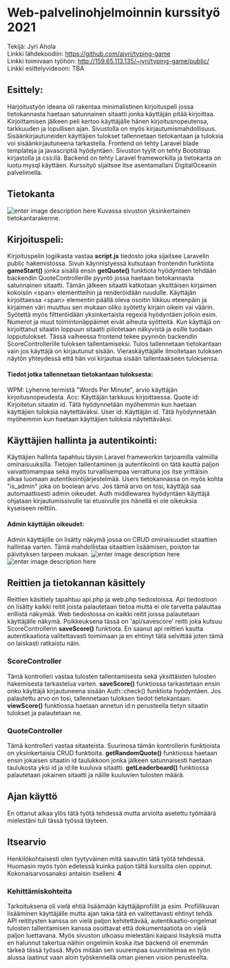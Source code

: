 # Web-palvelinohjelmoinnin kurssityö 2021
Tekijä: Jyri Ahola  
Linkki lähdekoodiin: https://github.com/ajyri/typing-game  
Linkki toimivaan työhön: http://159.65.113.135/~jyri/typing-game/public/  
Linkki esittelyvideoon: TBA  
## Esittely:
Harjoitustyön ideana oli rakentaa minimalistinen kirjoituspeli jossa tietokannasta haetaan satunnainen sitaatti jonka käyttäjän pitää kirjoittaa. Kirjoittamisen jälkeen peli kertoo käyttäjälle hänen kirjoitusnopeutensa, tarkkuuden ja lopullisen ajan. Sivustolla on myös kirjautumismahdollisuus. Sisäänkirjautuneiden käyttäjien tulokset tallennetaan tietokantaan ja tuloksia voi sisäänkirjautuneena tarkastella. 
Frontend on tehty Laravel blade templateja ja javascriptiä hyödyntäen. Sivuston tyylit on tehty Bootstrap kirjastolla ja css:llä. 
Backend on tehty Laravel frameworkilla ja tietokanta on luotu mysql käyttäen.
Kurssityö sijaitsee itse asentamallani DigitalOceanin palvelimella.
## Tietokanta
![enter image description here](https://i.imgur.com/UcsCvBa.png)
Kuvassa sivuston yksinkertainen tietokantarakenne.
 ## Kirjoituspeli:
 Kirjoituspelin logiikasta vastaa **script.js** tiedosto joka sijaitsee Laravelin public hakemistossa.
Sivun käynnistyessä kutsutaan frontendin funktiota **gameStart()** jonka sisällä ensin **getQuote()** funktiota hyödyntäen tehdään backendin QuoteControllerille pyyntö jossa haetaan tietokannasta satunnainen sitaatti. Tämän jälkeen sitaatti katkotaan yksittäisen kirjaimen kokoisiin \<span> elementteihin ja renderöidään ruudulle. Käyttäjän kirjoittaessa \<span> elementin päällä oleva osoitin liikkuu eteenpäin ja kirjaimen väri muuttuu sen mukaan oliko syötetty kirjain oikein vai väärin. Syötettä myös filtteröidään yksinkertaista regexiä hyödyntäen jolloin esim. Numerot ja muut toimintonäppäimet eivät aiheuta syötteitä. 
Kun käyttäjä on kirjoittanut sitaatin loppuun sitaatti piilotetaan näkyvistä ja esille tuodaan lopputulokset. Tässä vaiheessa frontend tekee pyynnön backendin ScoreControllerille tuloksen tallentamiseksi. Tulos tallennetaan tietokantaan vain jos käyttäjä on kirjautunut sisään. Vieraskäyttäjälle ilmoitetaan tuloksen näytön yhteydessä että hän voi kirjautua sisään tallentaakseen tuloksensa.
#### Tiedot jotka tallennetaan tietokantaan tuloksesta:
WPM: Lyhenne termistä "Words Per Minute",  arvio käyttäjän kirjoitusnopeudesta.
Acc: Käyttäjän tarkkuus kirjoittaessa.
Quote id: Kirjoitetun sitaatin id. Tätä hyödynnetään myöhemmin kun haetaan käyttäjien tuloksia näytettäväksi.
User id: Käyttäjän id. Tätä hyödynnetään myöhemmin kun haetaan käyttäjien tuloksia näytettäväksi.

## Käyttäjien hallinta ja autentikointi:
Käyttäjien hallinta tapahtuu täysin Laravel frameworkin tarjoamilla valmiilla ominaisuuksilla. Tietojen tallentaminen ja autentikointi on tätä kautta paljon vaivattomampaa sekä myös turvallisempaa verrattuna jos itse yrittäisin alkaa luomaan autentikointijärjestelmää. Users tietokannassa on myös kohta "is_admin" joka on boolean arvo. Jos tämä arvo on tosi, käyttäjä saa automaattisesti admin oikeudet. Auth middlewarea hyödyntäen käyttäjä ohjataan kirjautumissivulle tai etusivulle jos hänellä ei ole oikeuksia kyseiseen reittiin.

#### Admin käyttäjän oikeudet:
Admin käyttäjille on lisätty näkymä jossa on CRUD ominaisuudet sitaattien hallintaa varten. Tämä mahdollistaa sitaattien lisäämisen, poiston tai päivityksen tarpeen mukaan.
![enter image description here](https://i.imgur.com/RKHxcdT.png)
![enter image description here](https://i.imgur.com/4wWszLY.png)
## Reittien ja tietokannan käsittely
Reittien käsittely tapahtuu api.php ja web.php tiedostoissa. Api tiedostoon on lisätty kaikki reitit joista palautetaan tietoa mutta ei ole tarvetta palauttaa erillistä näkymää. Web tiedostossa on kaikki reitit joissa palautetaan käyttäjälle näkymä. Poikkeuksena tässä on 'api/savescore' reitti joka kutsuu ScoreControllerin **saveScore()** funktiota. En saanut api reittien kautta autentikaatiota valitettavasti toimimaan ja en ehtinyt tätä selvittää joten tämä on laiskasti ratkaistu näin.

### ScoreController
Tämä kontrolleri vastaa tulosten tallentamisesta sekä yksittäisten tulosten hakemisesta tarkastelua varten.
**saveScore()** funktiossa tarkastetaan ensin onko käyttäjä kirjautuneena sisään Auth::check() funktiota hyödyntäen. Jos palautettu arvo on tosi, tallennetaan tuloksen tiedot tietokantaan.
**viewScore()** funktiossa haetaan annetun id:n perusteella tietyn sitaatin tulokset ja palautetaan ne.


### QuoteController
Tämä kontrolleri vastaa sitaateista. Suurinosa tämän kontrollerin funktioista on yksinkertaisia CRUD funktioita.
**getRandomQuote()** funktiossa haetaan ensin jokaisen sitaatin id taulukkoon jonka jälkeen satunnaisesti haetaan taulukosta yksi id ja id:lle kuuluva sitaatti.
**getLeaderboard()** funktiossa palautetaan jokainen sitaatti ja näille kuuluvien tulosten määrä.

## Ajan käyttö
En ottanut aikaa ylös tätä työtä tehdessä mutta arviolta asetettu työmäärä mielestäni tuli tässä työssä täyteen.

## Itsearvio
Henkilökohtaisesti olen tyytyväinen mitä saavutin tätä työtä tehdessä. Huomasin myös työn edetessä kuinka paljon tältä kurssilta olen oppinut. Kokonaisarvosanaksi antaisin itselleni: **4**
### Kehittämiskohteita
Tarkoituksena oli vielä ehtiä lisäämään käyttäjäprofiilit ja esim. Profiilikuvan lisääminen käyttäjälle mutta ajan takia tätä en valitettavasti ehtinyt tehdä. API reititysten kanssa on vielä paljon kehitettävää, autentikaatio-ongelmat tulosten tallentamisen kanssa osoittavat että dokumentaatiota on vielä paljon luettavana. Myös sivuston ulkoasu mielestäni kaipaisi lisäyksiä mutta en halunnut takertua näihin ongelmiin koska itse backend oli enemmän tärkeä tässä työssä. Myös mitään sen suurempaa suunnitelmaa en työn alussa laatinut vaan aloin työskennellä oman pienen vision perusteelta.
